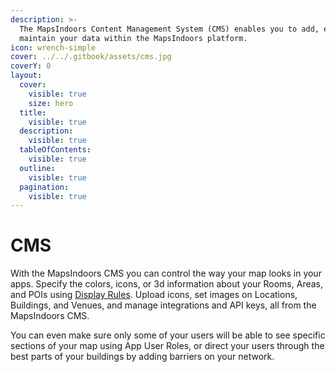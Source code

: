 ```yaml
---
description: >-
  The MapsIndoors Content Management System (CMS) enables you to add, edit, and
  maintain your data within the MapsIndoors platform.
icon: wrench-simple
cover: ../../.gitbook/assets/cms.jpg
coverY: 0
layout:
  cover:
    visible: true
    size: hero
  title:
    visible: true
  description:
    visible: true
  tableOfContents:
    visible: true
  outline:
    visible: true
  pagination:
    visible: true
---
```


# CMS

With the MapsIndoors CMS you can control the way your map looks in your apps. Specify the colors, icons, or 3d information about your Rooms, Areas, and POIs using [Display Rules](display-rules.md). Upload icons, set images on Locations, Buildings, and Venues, and manage integrations and API keys, all from the MapsIndoors CMS.

You can even make sure only some of your users will be able to see specific sections of your map using App User Roles, or direct your users through the best parts of your buildings by adding barriers on your network.
